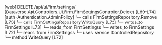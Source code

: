[web] DELETE /api/ui/firm/settings/  (Dataverse.Api.Controllers.UI.Firm.FirmSettingsController.Delete)  [L69–L74] [auth=Authentication.AdminPolicy]
  └─ calls FirmSettingsRepository.Remove [L73]
  └─ calls FirmSettingsRepository.WriteQuery [L72]
  └─ writes_to FirmSettings [L73]
    └─ reads_from FirmSettingss
  └─ writes_to FirmSettings [L72]
    └─ reads_from FirmSettingss
  └─ uses_service IControlledRepository<FirmSettings>
    └─ method WriteQuery [L72]

